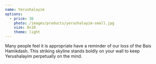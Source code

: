 ```yaml
---
name: Yerushalayim
options:
  - price: 36
    photo: /images/products/yerushalayim-small.jpg
    size: 8x10
    theme: light
---
```


Many people feel it is appropriate have a reminder of our loss of the Bais Hamikdash. This striking skyline stands boldly on your wall to keep Yerushalayim perpetually on the mind.
